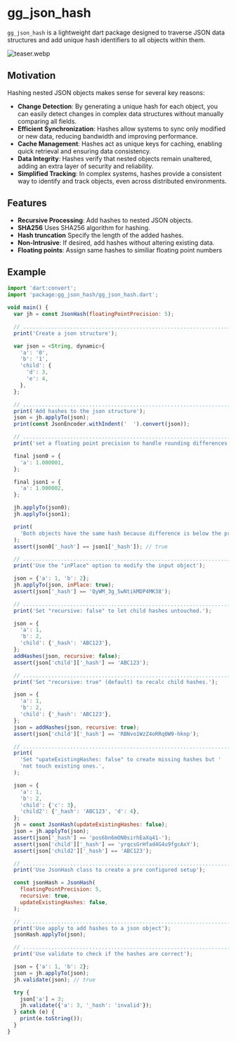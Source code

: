 # gg_json_hash

`gg_json_hash` is a lightweight dart package designed to traverse JSON data
structures and add unique hash identifiers to all objects within them.

![teaser.webp](https://github.com/inlavigo/gg_json_hash/raw/main/teaser.webp)

## Motivation

Hashing nested JSON objects makes sense for several key reasons:

- **Change Detection**: By generating a unique hash for each object, you can easily
  detect changes in complex data structures without manually comparing all
  fields.
- **Efficient Synchronization**: Hashes allow systems to sync only modified or new
  data, reducing bandwidth and improving performance.
- **Cache Management**: Hashes act as unique keys for caching, enabling quick
  retrieval and ensuring data consistency.
- **Data Integrity**: Hashes verify that nested objects remain unaltered, adding an
  extra layer of security and reliability.
- **Simplified Tracking**: In complex systems, hashes provide a consistent way to
  identify and track objects, even across distributed environments.

## Features

- **Recursive Processing**: Add hashes to nested JSON objects.
- **SHA256** Uses SHA256 algorithm for hashing.
- **Hash truncation** Specify the length of the added hashes.
- **Non-Intrusive**: If desired, add hashes without altering existing data.
- **Floating points**: Assign same hashes to similiar floating point numbers

## Example

```js
import 'dart:convert';
import 'package:gg_json_hash/gg_json_hash.dart';

void main() {
  var jh = const JsonHash(floatingPointPrecision: 5);

  // ...........................................................................
  print('Create a json structure');

  var json = <String, dynamic>{
    'a': '0',
    'b': '1',
    'child': {
      'd': 3,
      'e': 4,
    },
  };

  // ...........................................................................
  print('Add hashes to the json structure');
  json = jh.applyTo(json);
  print(const JsonEncoder.withIndent('  ').convert(json));

  // ...........................................................................
  print('set a floating point precision to handle rounding differences');

  final json0 = {
    'a': 1.000001,
  };

  final json1 = {
    'a': 1.000002,
  };

  jh.applyTo(json0);
  jh.applyTo(json1);

  print(
    'Both objects have the same hash because difference is below the precision',
  );
  assert(json0['_hash'] == json1['_hash']); // true

  // ...........................................................................
  print('Use the "inPlace" option to modify the input object');

  json = {'a': 1, 'b': 2};
  jh.applyTo(json, inPlace: true);
  assert(json['_hash'] == 'QyWM_3g_5wNtikMDP4MK38');

  // ...........................................................................
  print('Set "recursive: false" to let child hashes untouched.');

  json = {
    'a': 1,
    'b': 2,
    'child': {'_hash': 'ABC123'},
  };
  addHashes(json, recursive: false);
  assert(json['child']['_hash'] == 'ABC123');

  // ...........................................................................
  print('Set "recursive: true" (default) to recalc child hashes.');

  json = {
    'a': 1,
    'b': 2,
    'child': {'_hash': 'ABC123'},
  };
  json = addHashes(json, recursive: true);
  assert(json['child']['_hash'] == 'RBNvo1WzZ4oRRq0W9-hknp');

  // ...........................................................................
  print(
    'Set "upateExistingHashes: false" to create missing hashes but '
    'not touch existing ones.',
  );

  json = {
    'a': 1,
    'b': 2,
    'child': {'c': 3},
    'child2': {'_hash': 'ABC123', 'd': 4},
  };
  jh = const JsonHash(updateExistingHashes: false);
  json = jh.applyTo(json);
  assert(json['_hash'] == 'pos6bn6mON0sirhEaXq41-');
  assert(json['child']['_hash'] == 'yrqcsGrHfad4G4u9fgcAxY');
  assert(json['child2']['_hash'] == 'ABC123');

  // ...........................................................................
  print('Use JsonHash class to create a pre configured setup');

  const jsonHash = JsonHash(
    floatingPointPrecision: 5,
    recursive: true,
    updateExistingHashes: false,
  );

  // ...........................................................................
  print('Use apply to add hashes to a json object');
  jsonHash.applyTo(json);

  // ...........................................................................
  print('Use validate to check if the hashes are correct');

  json = {'a': 1, 'b': 2};
  json = jh.applyTo(json);
  jh.validate(json); // true

  try {
    json['a'] = 3;
    jh.validate({'a': 3, '_hash': 'invalid'});
  } catch (e) {
    print(e.toString());
  }
}
```
